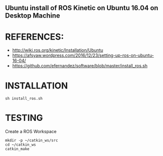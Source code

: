 Ubuntu install of ROS Kinetic on Ubuntu 16.04 on Desktop Machine
---

# REFERENCES:
* http://wiki.ros.org/kinetic/Installation/Ubuntu
* https://afsyaw.wordpress.com/2016/12/23/setting-up-ros-on-ubuntu-16-04/
* https://github.com/efernandez/software/blob/master/install_ros.sh


# INSTALLATION

```
sh install_ros.sh
```

# TESTING

Create a ROS Workspace

```
mkdir -p ~/catkin_ws/src
cd ~/catkin_ws
catkin_make
```




